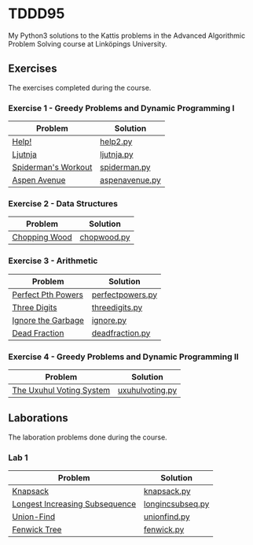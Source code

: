 # TDDD95

My Python3 solutions to the Kattis problems in the Advanced Algorithmic Problem Solving course at Linköpings University.

## Exercises

The exercises completed during the course.

### Exercise 1 - Greedy Problems and Dynamic Programming I

| Problem                                                           | Solution                             |
| ----------------------------------------------------------------- | ------------------------------------ |
| [Help!](https://open.kattis.com/problems/help2)                   | [help2.py](ex1/help2.py)             |
| [Ljutnja](https://open.kattis.com/problems/ljutnja)               | [ljutnja.py](ex1/ljutnja.py)         |
| [Spiderman's Workout](https://open.kattis.com/problems/spiderman) | [spiderman.py](ex1/spiderman.py)     |
| [Aspen Avenue](https://open.kattis.com/problems/aspenavenue)      | [aspenavenue.py](ex1/aspenavenue.py) |

### Exercise 2 - Data Structures

| Problem                                                    | Solution                       |
| ---------------------------------------------------------- | ------------------------------ |
| [Chopping Wood](https://open.kattis.com/problems/chopwood) | [chopwood.py](ex2/chopwood.py) |

### Exercise 3 - Arithmetic

| Problem                                                              | Solution                                 |
| -------------------------------------------------------------------- | ---------------------------------------- |
| [Perfect Pth Powers](https://open.kattis.com/problems/perfectpowers) | [perfectpowers.py](ex3/perfectpowers.py) |
| [Three Digits](https://open.kattis.com/problems/threedigits)         | [threedigits.py](ex3/threedigits.py)     |
| [Ignore the Garbage](https://open.kattis.com/problems/ignore)        | [ignore.py](ex3/ignore.py)               |
| [Dead Fraction](https://open.kattis.com/problems/deadfraction)       | [deadfraction.py](ex3/deadfraction.py)   |

### Exercise 4 - Greedy Problems and Dynamic Programming II

| Problem                                                              | Solution                                 |
| -------------------------------------------------------------------- | ---------------------------------------- |
|[The Uxuhul Voting System](https://open.kattis.com/problems/uxuhulvoting)|[uxuhulvoting.py](ex4/uxuhulvoting.py)

## Laborations

The laboration problems done during the course.

### Lab 1

| Problem                                                                          | Solution                                  |
| -------------------------------------------------------------------------------- | ----------------------------------------- |
| [Knapsack](https://open.kattis.com/problems/knapsack)                            | [knapsack.py](lab1/knapsack.py)           |
| [Longest Increasing Subsequence](https://open.kattis.com/problems/longincsubseq) | [longincsubseq.py](lab1/longincsubseq.py) |
| [Union-Find](https://open.kattis.com/problems/unionfind)                         | [unionfind.py](lab1/unionfind.py)         |
| [Fenwick Tree](https://open.kattis.com/problems/fenwick)                         | [fenwick.py](lab1/fenwick.py)             |
